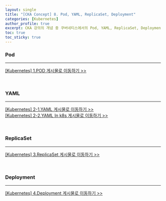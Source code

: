 ```yaml
---
layout: single
title: "[CKA Concept] 8. Pod, YAML, ReplicaSet, Deployment"
categories: [Kubernetes]
author_profile: true
excerpt: CKA 강의의 개념 중 쿠버네티스에서의 Pod, YAML, ReplicaSet, Deployment에 대해 정리한다. 
toc: true
toc_sticky: true
---
```


### Pod

----------------------------

<a href='https://doomggakk.github.io/kubernetes/k8s_1_pod/'>[Kubernetes] 1.POD 게시물로 이동하기 >></a>

<br>

### YAML

----------------------------

<a href='https://doomggakk.github.io/kubernetes/k8s_2_yaml/'>[Kubernetes] 2-1.YAML 게시물로 이동하기 >></a><br>
<a href='https://doomggakk.github.io/kubernetes/k8s_3_yaml/'>[Kubernetes] 2-2.YAML In k8s 게시물로 이동하기 >></a>

<br>

### ReplicaSet

----------------------------

<a href='https://doomggakk.github.io/kubernetes/k8s_4_replicaset/'>[Kubernetes] 3.ReplicaSet 게시물로 이동하기 >></a>

<br>

### Deployment

----------------------------

<a href='https://doomggakk.github.io/kubernetes/k8s_5_deployment/'>[Kubernetes] 4.Deployment 게시물로 이동하기 >></a>